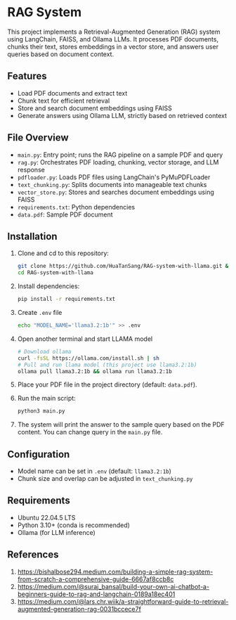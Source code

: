 # RAG System

This project implements a Retrieval-Augmented Generation (RAG) system using LangChain, FAISS, and Ollama LLMs. It processes PDF documents, chunks their text, stores embeddings in a vector store, and answers user queries based on document context.

## Features
- Load PDF documents and extract text
- Chunk text for efficient retrieval
- Store and search document embeddings using FAISS
- Generate answers using Ollama LLM, strictly based on retrieved context

## File Overview
- `main.py`: Entry point; runs the RAG pipeline on a sample PDF and query
- `rag.py`: Orchestrates PDF loading, chunking, vector storage, and LLM response
- `pdfloader.py`: Loads PDF files using LangChain's PyMuPDFLoader
- `text_chunking.py`: Splits documents into manageable text chunks
- `vector_store.py`: Stores and searches document embeddings using FAISS
- `requirements.txt`: Python dependencies
- `data.pdf`: Sample PDF document

## Installation
1. Clone and cd to this repository: 
    ```bash
    git clone https://github.com/HuaTanSang/RAG-system-with-llama.git && 
    cd RAG-system-with-llama
    ```

2. Install dependencies:
   ```bash
   pip install -r requirements.txt
   ```

3. Create `.env` file
    ```bash
    echo "MODEL_NAME='llama3.2:1b'" >> .env
    ```
    
4. Open another terminal and start LLAMA model 
    ```bash
    # Download ollama 
    curl -fsSL https://ollama.com/install.sh | sh  
    # Pull and run llama model (this project use llama3.2:1b)
    ollama pull llama3.2:1b && ollama run llama3.2:1b
    ```

5. Place your PDF file in the project directory (default: `data.pdf`).
6. Run the main script:
   ```bash
   python3 main.py
   ```
7. The system will print the answer to the sample query based on the PDF content. You can change query in the `main.py` file. 

## Configuration
- Model name can be set in `.env` (default: `llama3.2:1b`)
- Chunk size and overlap can be adjusted in `text_chunking.py`

## Requirements
- Ubuntu 22.04.5 LTS 
- Python 3.10+ (conda is recommended)
- Ollama (for LLM inference)

## References 
1. https://bishalbose294.medium.com/building-a-simple-rag-system-from-scratch-a-comprehensive-guide-6667af8ccb8c
2. https://medium.com/@suraj_bansal/build-your-own-ai-chatbot-a-beginners-guide-to-rag-and-langchain-0189a18ec401
3. https://medium.com/@lars.chr.wiik/a-straightforward-guide-to-retrieval-augmented-generation-rag-0031bccece7f
